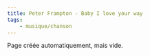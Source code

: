 ```yaml
---
title: Peter Frampton - Baby I love your way
tags:
    - musique/chanson
---
```


Page créée automatiquement, mais vide.
